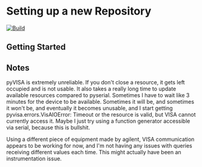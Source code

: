 Setting up a new Repository
===============================
[![Build](https://github.com/edmundsj/SCPIDevice/actions/workflows/python-package-conda.yml/badge.svg)](https://github.com/edmundsj/SCPIDevice/actions/workflows/python-package-conda.yml)


Getting Started
------------------

Notes
--------
pyVISA is extremely unreliable. If you don't close a resource, it gets left
occupied and is not usable. It also takes a really long time to update
available resources compared to pyserial. Sometimes I have to wait like 3
minutes for the device to be available. Sometimes it will be, and sometimes it
won't be, and eventually it becomes unusable, and I start getting
pyvisa.errors.VisAIOError: Timeout or the resource is valid, but VISA cannot
currently access it. Maybe I just try using a function generator accessible via
serial, because this is bullshit.

Using a different piece of equipment made by agilent, VISA communication
appears to be working for now, and I'm not having any issues with queries
receiving different values each time. This might actually have been an
instrumentation issue.
